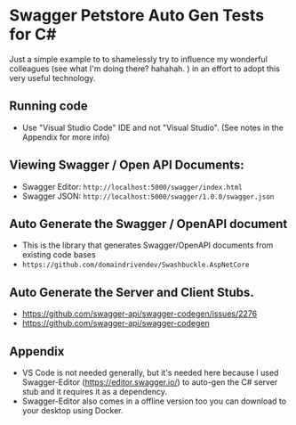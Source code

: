 # Swagger Petstore Auto Gen Tests for C#

Just a simple example to to shamelessly try to influence my wonderful colleagues (see what I'm doing there? hahahah. ) in an effort to adopt this very useful technology. 

## Running code
- Use "Visual Studio Code" IDE and not "Visual Studio". (See notes in the Appendix for more info)

## Viewing Swagger / Open API Documents:
- Swagger Editor: `http://localhost:5000/swagger/index.html`
- Swagger JSON: `http://localhost:5000/swagger/1.0.0/swagger.json`

## Auto Generate the Swagger / OpenAPI document 
- This is the library that generates Swagger/OpenAPI documents from existing code bases
- `https://github.com/domaindrivendev/Swashbuckle.AspNetCore`

## Auto Generate the Server and Client Stubs.
- https://github.com/swagger-api/swagger-codegen/issues/2276
- https://github.com/swagger-api/swagger-codegen

## Appendix
- VS Code is not needed generally, but it's needed here because I used Swagger-Editor (https://editor.swagger.io/) to auto-gen the C# server stub and it requires it as a dependency.
- Swagger-Editor also comes in a offline version too you can download to your desktop using Docker.

